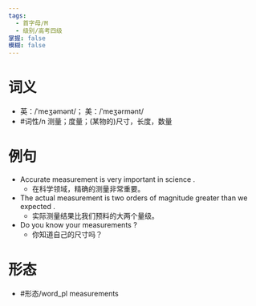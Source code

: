 ```yaml
---
tags:
  - 首字母/M
  - 级别/高考四级
掌握: false
模糊: false
---
```

# 词义
- 英：/ˈmeʒəmənt/； 美：/ˈmeʒərmənt/
- #词性/n  测量；度量；(某物的)尺寸，长度，数量
# 例句
- Accurate measurement is very important in science .
	- 在科学领域，精确的测量非常重要。
- The actual measurement is two orders of magnitude greater than we expected .
	- 实际测量结果比我们预料的大两个量级。
- Do you know your measurements ?
	- 你知道自己的尺寸吗？
# 形态
- #形态/word_pl measurements
